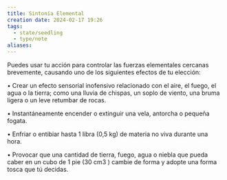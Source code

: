 ```yaml
---
title: Sintonía Elemental
creation date: 2024-02-17 19:26
tags:
  - state/seedling
  - type/note
aliases:
---
```

Puedes usar tu acción para controlar las fuerzas elementales cercanas brevemente, causando uno de los siguientes efectos de tu elección:

• Crear un efecto sensorial inofensivo relacionado con el aire, el fuego, el agua o la tierra; como una lluvia de chispas, un soplo de viento, una bruma ligera o un leve retumbar de rocas.

• Instantáneamente encender o extinguir una vela, antorcha o pequeña fogata.

• Enfriar o entibiar hasta 1 libra (0,5 kg) de materia no viva durante una hora.

• Provocar que una cantidad de tierra, fuego, agua o niebla que pueda caber en un cubo de 1 pie (30 cm3 ) cambie de forma y adopte una forma tosca que tú decidas.


